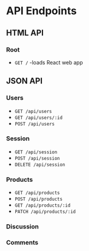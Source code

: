 # API Endpoints

## HTML API

### Root
  - `GET /` -loads React web app

## JSON API

### Users
  - `GET /api/users`
  - `GET /api/users/:id`
  - `POST /api/users`
   
### Session
  - `GET /api/session`
  - `POST /api/session`
  - `DELETE /api/session`

### Products
- `GET /api/products`
- `POST /api/products`
- `GET /api/products/:id`
- `PATCH /api/products/:id`

### Discussion

### Comments

